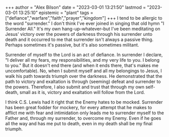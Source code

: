 +++
author = "Alex Bilson"
date = "2023-03-01 13:21:50"
lastmod = "2023-03-01 13:25:10"
epistemic = "plant"
tags = ["defiance","warfare","faith","prayer","kingdom"]
+++
I tend to be allergic to the word "surrender." I don't think I've ever joined in singing that old hymn "I Surrender All." It's my own hang-up–whatever–but I've been meditating on Jesus' victory over the powers of darkness through his surrender unto death and it occurred to me that surrender isn't always a passive thing. Perhaps sometimes it's passive, but it's also sometimes militant.

Surrender of myself to the Lord is an act of defiance. In surrender I declare, "I deliver all my fears, my responsibilities, and my very life to you. I belong to you." But it doesn't end there (and when it ends there, that's makes me uncomfortable). No, when I submit myself and all my belongings to Jesus, I walk his path towards triumph over the darkness. He demonstrated that the path to victory and exaltation is through (seeming) defeat and surrender to the powers. Therefore, I also submit and trust that through my own self-death, small as it is, victory and exaltation will follow from the Lord.

I think C.S. Lewis had it right that the Enemy hates to be mocked. Surrender has been great fodder for mockery, for every attempt that he makes to afflict me with fear and intimidation only leads me to surrender myself to the Father and, through my surrender, to overcome my Enemy. Even if he goes all the way and has me put to death, even in my death shall be my final triumph.
